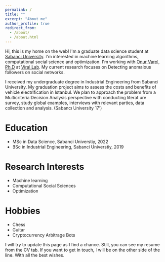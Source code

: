 ```yaml
---
permalink: /
title: ""
excerpt: "About me"
author_profile: true
redirect_from: 
  - /about/
  - /about.html
---
```


Hi, this is my home on the web! I'm a graduate data science student at [Sabanci University](https://www.sabanciuniv.edu/). I'm interested in machine learning algorithms, computational social science and optimization. I'm working with [Onur Varol, Ph.D](http://www.onurvarol.com/) at [Viral Lab](http://varollab.com/). My current research focuses on Detecting anomalous followers on social networks.

I received my undergraduate degree in Industrial Engineering from Sabanci University. My graduation project aims to assess the costs and benefits of vehicle electrification in Istanbul. We plan to approach the problem from a Multicriteria Decision Analysis perspective with conducting literat ure survey, study global examples, interviews with relevant parties, data collection and analysis. (Sabancı University 17’)

# Education
* MSc in Data Science, Sabanci Universtiy, 2022
* BSc in Industrial Engineering, Sabanci Universtiy, 2019

# Research Interests 
* Machine learning
* Computational Social Sciences
* Optimization

# Hobbies
* Chess
* Guitar
* Cryptocurrency Arbitrage Bots 

I will try to update this page as I find a chance. Still, you can see my resume from the CV tab. If you want to get in touch, I will be on the other side of the line. With all the best wishes.